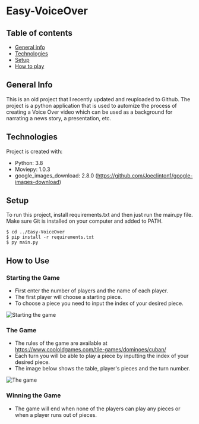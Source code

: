 # Easy-VoiceOver
## Table of contents
* [General info](#general-info)
* [Technologies](#technologies)
* [Setup](#setup)
* [How to play](#how-to-play)

## General Info
This is an old project that I recently updated and reuploaded to Github. The project is a python application that is used to automize the process of creating a Voice Over video which can be used as a background for narrating a news story, a presentation, etc.
	
## Technologies
Project is created with:
* Python: 3.8
* Moviepy: 1.0.3
* google_images_download: 2.8.0 (https://github.com/Joeclinton1/google-images-download)
	
## Setup
To run this project, install requirements.txt and then just run the main.py file. Make sure Git is installed on your computer and added to PATH.

```
$ cd ../Easy-VoiceOver
$ pip install -r requirements.txt
$ py main.py
```

## How to Use
### Starting the Game
* First enter the number of players and the name of each player.
* The first player will choose a starting piece.
* To choose a piece you need to input the index of your desired piece.

![Starting the game](https://i.imgur.com/v91OK1u.png?1)


### The Game
* The rules of the game are available at https://www.coololdgames.com/tile-games/dominoes/cuban/
* Each turn you will be able to play a piece by inputting the index of your desired piece.
* The image below shows the table, player's pieces and the turn number.

![The game](https://i.imgur.com/gbS7zUb.png)

### Winning the Game
* The game will end when none of the players can play any pieces or when a player runs out of pieces.

